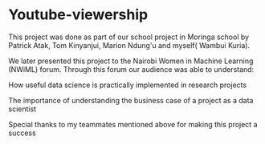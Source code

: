 # Youtube-viewership

This project was done as part of our school project in Moringa school by Patrick Atak, Tom Kinyanjui, Marion Ndung'u and myself( Wambui Kuria).

We later presented this project to the Nairobi Women in Machine Learning (NWiML) forum. Through this forum our audience was able to understand: 

How useful data science is practically implemented in research projects

The importance of understanding the business case of a project as a data scientist
       
       
 Special thanks to my teammates mentioned above for making this project a success

